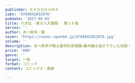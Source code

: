 ```yaml
---
publisher: ＫＡＤＯＫＡＷＡ
isbn: '9784041052976'
pubdate: '2017-05-01'
title: 八犬伝 ‐東方八犬異聞‐　第１６巻
series: ''
author: あべ美幸／著
cover: 'https://cover.openbd.jp/9784041052976.jpg'
volume: ''
description: あべ美幸が贈る運命的浪漫譚★番外編＆描き下ろしも収録！
price: '600'
genre: ''
target: 一般
format: コミック
content: コミックス・劇画

---
```

